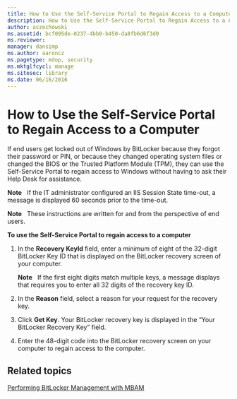 ```yaml
---
title: How to Use the Self-Service Portal to Regain Access to a Computer
description: How to Use the Self-Service Portal to Regain Access to a Computer
author: aczechowski
ms.assetid: bcf095de-0237-4bb0-b450-da8fb6d6f3d0
ms.reviewer: 
manager: dansimp
ms.author: aaroncz
ms.pagetype: mdop, security
ms.mktglfcycl: manage
ms.sitesec: library
ms.date: 06/16/2016
---
```



# How to Use the Self-Service Portal to Regain Access to a Computer


If end users get locked out of Windows by BitLocker because they forgot their password or PIN, or because they changed operating system files or changed the BIOS or the Trusted Platform Module (TPM), they can use the Self-Service Portal to regain access to Windows without having to ask their Help Desk for assistance.

**Note**  
If the IT administrator configured an IIS Session State time-out, a message is displayed 60 seconds prior to the time-out.

 

**Note**  
These instructions are written for and from the perspective of end users.

 

**To use the Self-Service Portal to regain access to a computer**

1.  In the **Recovery KeyId** field, enter a minimum of eight of the 32-digit BitLocker Key ID that is displayed on the BitLocker recovery screen of your computer.

    **Note**  
    If the first eight digits match multiple keys, a message displays that requires you to enter all 32 digits of the recovery key ID.

     

2.  In the **Reason** field, select a reason for your request for the recovery key.

3.  Click **Get Key**. Your BitLocker recovery key is displayed in the “Your BitLocker Recovery Key” field.

4.  Enter the 48-digit code into the BitLocker recovery screen on your computer to regain access to the computer.

## Related topics


[Performing BitLocker Management with MBAM](performing-bitlocker-management-with-mbam-mbam-2.md)

 

 





